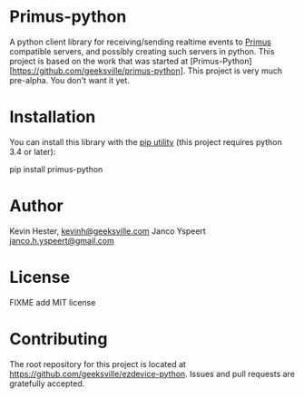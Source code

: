 # Primus-python

A python client library for receiving/sending realtime events to [Primus](https://github.com/primus/primus) compatible servers, and possibly creating such servers in python.
This project is based on the work that was started at  [Primus-Python][https://github.com/geeksville/primus-python].
This project is very much pre-alpha. You don't want it yet.

# Installation

You can install this library with the [pip utility](https://pypi.org/project/primus-python/) (this project requires python 3.4 or later):

pip install primus-python

# Author

Kevin Hester, kevinh@geeksville.com
Janco Yspeert janco.h.yspeert@gmail.com

# License

FIXME add MIT license

# Contributing

The root repository for this project is located at https://github.com/geeksville/ezdevice-python. Issues and pull requests are gratefully accepted.
